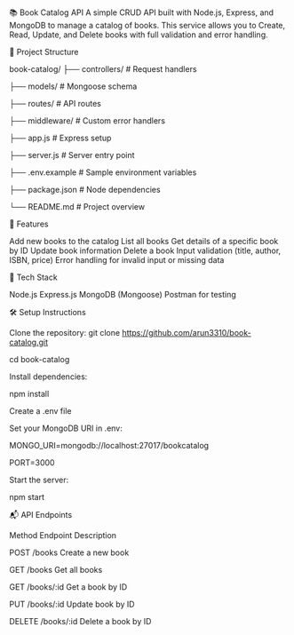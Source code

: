 📚 Book Catalog API
A simple CRUD API built with Node.js, Express, and MongoDB to manage a catalog of books. This service allows you to Create, Read, Update, and Delete books with full validation and error handling.

📁 Project Structure

book-catalog/
├── controllers/ # Request handlers

├── models/ # Mongoose schema

├── routes/ # API routes

├── middleware/ # Custom error handlers

├── app.js # Express setup

├── server.js # Server entry point

├── .env.example # Sample environment variables

├── package.json # Node dependencies

└── README.md # Project overview

🚀 Features

Add new books to the catalog
List all books
Get details of a specific book by ID
Update book information
Delete a book
Input validation (title, author, ISBN, price)
Error handling for invalid input or missing data

🧰 Tech Stack

Node.js
Express.js
MongoDB (Mongoose)
Postman for testing

🛠️ Setup Instructions

Clone the repository:  git clone https://github.com/arun3310/book-catalog.git

cd book-catalog

Install dependencies:

npm install

Create a .env file

Set your MongoDB URI in .env:

MONGO_URI=mongodb://localhost:27017/bookcatalog

PORT=3000

Start the server:

npm start

📬 API Endpoints

Method	Endpoint	Description

POST	/books	Create a new book

GET	/books	Get all books

GET	/books/:id	Get a book by ID

PUT	/books/:id	Update book by ID

DELETE	/books/:id	Delete a book by ID




